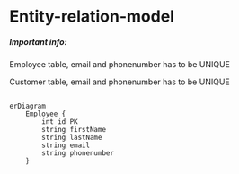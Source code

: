 # Entity-relation-model


##### Important info:
Employee table, email and phonenumber has to be UNIQUE

Customer table, email and phonenumber has to be UNIQUE

```mermaid

erDiagram
    Employee {
        int id PK
        string firstName
        string lastName
        string email 
        string phonenumber 
    }
    
    
   
```

